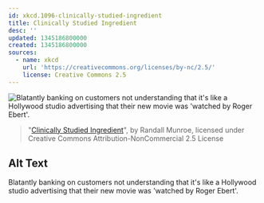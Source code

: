 ```yaml
---
id: xkcd.1096-clinically-studied-ingredient
title: Clinically Studied Ingredient
desc: ''
updated: 1345186800000
created: 1345186800000
sources:
  - name: xkcd
    url: 'https://creativecommons.org/licenses/by-nc/2.5/'
    license: Creative Commons 2.5
---
```

![Blatantly banking on customers not understanding that it's like a Hollywood studio advertising that their new movie was 'watched by Roger Ebert'.](https://imgs.xkcd.com/comics/clinically_studied_ingredient.png)
> "[Clinically Studied Ingredient](https://xkcd.com/1096/)", by Randall Munroe, licensed under Creative Commons Attribution-NonCommercial 2.5 License

## Alt Text
Blatantly banking on customers not understanding that it's like a Hollywood studio advertising that their new movie was 'watched by Roger Ebert'.
